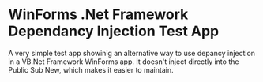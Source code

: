 # WinForms .Net Framework Dependancy Injection Test App

A very simple test app showinig an alternative way to use depancy injection in a VB.Net Framework WinForms app. It doesn't inject directly into the Public Sub New, which makes it easier to maintain.
